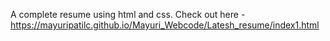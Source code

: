 A complete resume using html and css.
Check out here - https://mayuripatilc.github.io/Mayuri_Webcode/Latesh_resume/index1.html

